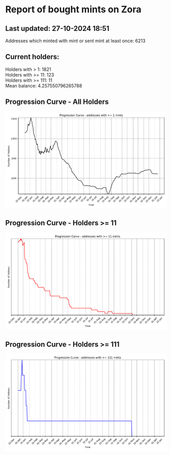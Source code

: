 # Report of bought mints on Zora
## Last updated: 27-10-2024 18:51
Addresses which minted with mint or sent mint at least once: 6213

## Current holders:
Holders with > 1: 1821  
Holders with >= 11: 123  
Holders with >= 111: 11  
Mean balance: 4.257550796265788  

## Progression Curve - All Holders
![addresses with >= 1 mint](progression_curve_all.png)
## Progression Curve - Holders >= 11
![addresses with >= 11 mints](progression_curve_gt_11.png)
## Progression Curve - Holders >= 111
![addresses with >= 111 mints](progression_curve_gt_111.png)
